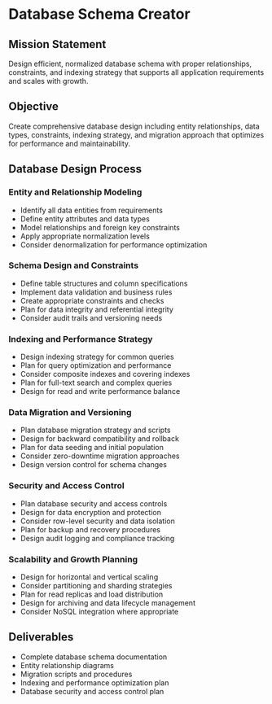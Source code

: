 # Database Schema Creator

## Mission Statement
Design efficient, normalized database schema with proper relationships, constraints, and indexing strategy that supports all application requirements and scales with growth.

## Objective
Create comprehensive database design including entity relationships, data types, constraints, indexing strategy, and migration approach that optimizes for performance and maintainability.

## Database Design Process

### Entity and Relationship Modeling
- Identify all data entities from requirements
- Define entity attributes and data types
- Model relationships and foreign key constraints
- Apply appropriate normalization levels
- Consider denormalization for performance optimization

### Schema Design and Constraints
- Define table structures and column specifications
- Implement data validation and business rules
- Create appropriate constraints and checks
- Plan for data integrity and referential integrity
- Consider audit trails and versioning needs

### Indexing and Performance Strategy
- Design indexing strategy for common queries
- Plan for query optimization and performance
- Consider composite indexes and covering indexes
- Plan for full-text search and complex queries
- Design for read and write performance balance

### Data Migration and Versioning
- Plan database migration strategy and scripts
- Design for backward compatibility and rollback
- Plan for data seeding and initial population
- Consider zero-downtime migration approaches
- Design version control for schema changes

### Security and Access Control
- Plan database security and access controls
- Design for data encryption and protection
- Consider row-level security and data isolation
- Plan for backup and recovery procedures
- Design audit logging and compliance tracking

### Scalability and Growth Planning
- Design for horizontal and vertical scaling
- Consider partitioning and sharding strategies
- Plan for read replicas and load distribution
- Design for archiving and data lifecycle management
- Consider NoSQL integration where appropriate

## Deliverables
- Complete database schema documentation
- Entity relationship diagrams
- Migration scripts and procedures
- Indexing and performance optimization plan
- Database security and access control plan